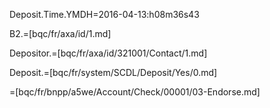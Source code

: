 Deposit.Time.YMDH=2016-04-13:h08m36s43

B2.=[bqc/fr/axa/id/1.md]

Depositor.=[bqc/fr/axa/id/321001/Contact/1.md]

Deposit.=[bqc/fr/system/SCDL/Deposit/Yes/0.md]

=[bqc/fr/bnpp/a5we/Account/Check/00001/03-Endorse.md]